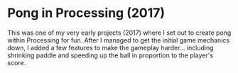 # Pong in Processing (2017)

This was one of my very early projects (2017) where I set out to create pong within Processing for fun. 
After I managed to get the initial game mechanics down, I added a few features to make the gameplay harder...
including shrinking paddle and speeding up the ball in proportion to the player's score.
